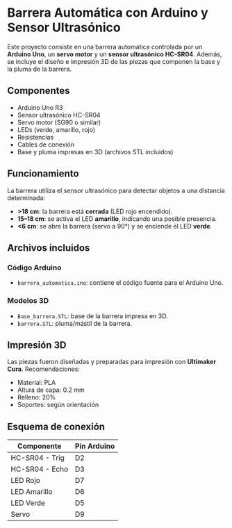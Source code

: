 
# Barrera Automática con Arduino y Sensor Ultrasónico

Este proyecto consiste en una barrera automática controlada por un **Arduino Uno**, un **servo motor** y un **sensor ultrasónico HC-SR04**. Además, se incluye el diseño e impresión 3D de las piezas que componen la base y la pluma de la barrera.

##  Componentes

- Arduino Uno R3  
- Sensor ultrasónico HC-SR04  
- Servo motor (SG90 o similar)  
- LEDs (verde, amarillo, rojo)  
- Resistencias  
- Cables de conexión  
- Base y pluma impresas en 3D (archivos STL incluidos)

## Funcionamiento

La barrera utiliza el sensor ultrasónico para detectar objetos a una distancia determinada:

- **>18 cm**: la barrera está **cerrada** (LED rojo encendido).
- **15–18 cm**: se activa el LED **amarillo**, indicando una posible presencia.
- **<6 cm**: se abre la barrera (servo a 90°) y se enciende el LED **verde**.

## Archivos incluidos

### Código Arduino

- `barrera_automatica.ino`: contiene el código fuente para el Arduino Uno.

### Modelos 3D

- `Base_barrera.STL`: base de la barrera impresa en 3D.  
- `barrera.STL`: pluma/mástil de la barrera.

##  Impresión 3D

Las piezas fueron diseñadas y preparadas para impresión con **Ultimaker Cura**. Recomendaciones:

- Material: PLA  
- Altura de capa: 0.2 mm  
- Relleno: 20%  
- Soportes: según orientación  


## Esquema de conexión

| Componente | Pin Arduino |
|------------|-------------|
| HC-SR04 - Trig | D2 |
| HC-SR04 - Echo | D3 |
| LED Rojo | D7 |
| LED Amarillo | D6 |
| LED Verde | D5 |
| Servo | D9 |

